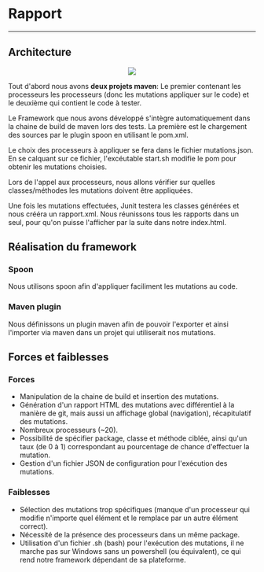 # Rapport
---
## Architecture

<p align="center"> <img src="http://i.imgur.com/ms0IKph.png"></img></p>

Tout d'abord nous avons <b>deux projets maven</b>: Le premier contenant les processeurs les processeurs (donc les mutations appliquer sur le code) et le deuxième qui contient le code à tester.

Le Framework que nous avons développé s'intègre automatiquement dans la chaine de build de maven lors des tests. 
La première est le chargement des sources par le plugin spoon en utilisant le pom.xml.

Le choix des processeurs à appliquer se fera dans le fichier mutations.json. En se calquant sur ce fichier, l'excéutable start.sh modifie le pom pour obtenir les mutations choisies.

Lors de l'appel aux processeurs, nous allons vérifier sur quelles classes/méthodes les mutations doivent être appliquées.

Une fois les mutations effectuées, Junit testera les classes générées et nous crééra un rapport.xml. Nous réunissons tous les rapports dans un seul, pour qu'on puisse l'afficher par la suite dans notre index.html.


## Réalisation du framework
### Spoon
Nous utilisons spoon afin d'appliquer faciliment les mutations au code.
### Maven plugin
Nous définissons un plugin maven afin de pouvoir l'exporter et ainsi l'importer via maven dans un projet qui utiliserait nos mutations.
## Forces et faiblesses
### Forces
- Manipulation de la chaine de build et insertion des mutations.  
- Génération d'un rapport HTML des mutations avec différentiel à la manière de git, mais aussi un affichage global (navigation), récapitulatif des mutations.
- Nombreux processeurs (~20).
- Possibilité de spécifier package, classe et méthode ciblée, ainsi qu'un taux (de 0 à 1) correspondant au pourcentage de chance d'effectuer la mutation.
- Gestion d'un fichier JSON de configuration  pour l'exécution des mutations.

### Faiblesses
- Sélection des mutations trop spécifiques (manque d'un processeur qui modifie n'importe quel élément et le remplace par un autre élément correct).
- Nécessité de la présence des processeurs dans un même package.
- Utilisation d'un fichier .sh (bash) pour l'exécution des mutations, il ne marche pas sur Windows sans un powershell (ou équivalent), ce qui rend notre framework dépendant de sa plateforme.
